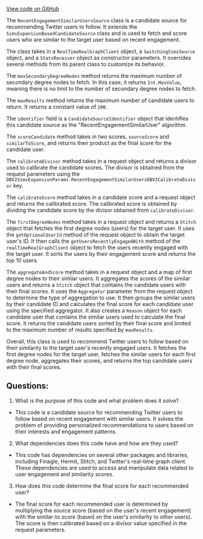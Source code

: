 [View code on GitHub](https://github.com/misbahsy/the-algorithm/follow-recommendations-service/common/src/main/scala/com/twitter/follow_recommendations/common/candidate_sources/sims_expansion/RecentEngagementSimilarUsersSource.scala)

The `RecentEngagementSimilarUsersSource` class is a candidate source for recommending Twitter users to follow. It extends the `SimsExpansionBasedCandidateSource` class and is used to fetch and score users who are similar to the target user based on recent engagement. 

The class takes in a `RealTimeRealGraphClient` object, a `SwitchingSimsSource` object, and a `StatsReceiver` object as constructor parameters. It overrides several methods from its parent class to customize its behavior. 

The `maxSecondaryDegreeNodes` method returns the maximum number of secondary degree nodes to fetch. In this case, it returns `Int.MaxValue`, meaning there is no limit to the number of secondary degree nodes to fetch. 

The `maxResults` method returns the maximum number of candidate users to return. It returns a constant value of `200`. 

The `identifier` field is a `CandidateSourceIdentifier` object that identifies this candidate source as the "RecentEngagementSimilarUser" algorithm. 

The `scoreCandidate` method takes in two scores, `sourceScore` and `similarToScore`, and returns their product as the final score for the candidate user. 

The `calibrateDivisor` method takes in a request object and returns a divisor used to calibrate the candidate scores. The divisor is obtained from the request parameters using the `DBV2SimsExpansionParams.RecentEngagementSimilarUsersDBV2CalibrateDivisor` key. 

The `calibrateScore` method takes in a candidate score and a request object and returns the calibrated score. The calibrated score is obtained by dividing the candidate score by the divisor obtained from `calibrateDivisor`. 

The `firstDegreeNodes` method takes in a request object and returns a `Stitch` object that fetches the first degree nodes (users) for the target user. It uses the `getOptionalUserId` method of the request object to obtain the target user's ID. It then calls the `getUsersRecentlyEngagedWith` method of the `realTimeRealGraphClient` object to fetch the users recently engaged with the target user. It sorts the users by their engagement score and returns the top 10 users. 

The `aggregateAndScore` method takes in a request object and a map of first degree nodes to their similar users. It aggregates the scores of the similar users and returns a `Stitch` object that contains the candidate users with their final scores. It uses the `Aggregator` parameter from the request object to determine the type of aggregation to use. It then groups the similar users by their candidate ID and calculates the final score for each candidate user using the specified aggregator. It also creates a `Reason` object for each candidate user that contains the similar users used to calculate the final score. It returns the candidate users sorted by their final score and limited to the maximum number of results specified by `maxResults`. 

Overall, this class is used to recommend Twitter users to follow based on their similarity to the target user's recently engaged users. It fetches the first degree nodes for the target user, fetches the similar users for each first degree node, aggregates their scores, and returns the top candidate users with their final scores.
## Questions: 
 1. What is the purpose of this code and what problem does it solve?
- This code is a candidate source for recommending Twitter users to follow based on recent engagement with similar users. It solves the problem of providing personalized recommendations to users based on their interests and engagement patterns.

2. What dependencies does this code have and how are they used?
- This code has dependencies on several other packages and libraries, including Finagle, Hermit, Stitch, and Twitter's real-time graph client. These dependencies are used to access and manipulate data related to user engagement and similarity scores.

3. How does this code determine the final score for each recommended user?
- The final score for each recommended user is determined by multiplying the source score (based on the user's recent engagement) with the similar-to score (based on the user's similarity to other users). The score is then calibrated based on a divisor value specified in the request parameters.